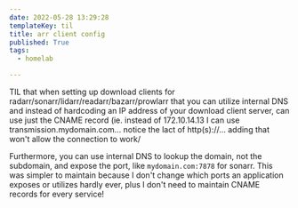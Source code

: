 ```yaml
---
date: 2022-05-28 13:29:28
templateKey: til
title: arr client config
published: True
tags:
  - homelab

---
```


TIL that when setting up download clients for
radarr/sonarr/lidarr/readarr/bazarr/prowlarr that you can utilize internal DNS
and instead of hardcoding an IP address of your download client server, can use
just the CNAME record (ie. instead of 172.10.14.13 I can use
transmission.mydomain.com... notice the lact of http(s)://... adding that won't
allow the connection to work/

Furthermore, you can use internal DNS to lookup the domain, not the subdomain,
and expose the port, like `mydomain.com:7878` for sonarr. This was simpler to
maintain because I don't change which ports an application exposes or utilizes
hardly ever, plus I don't need to maintain CNAME records for every service!
